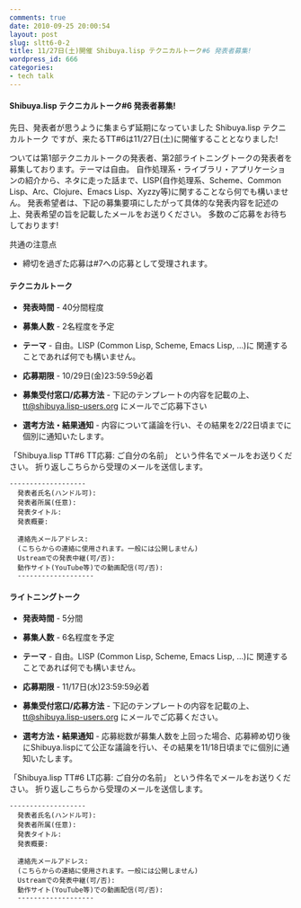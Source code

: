 ```yaml
---
comments: true
date: 2010-09-25 20:00:54
layout: post
slug: sltt6-0-2
title: 11/27日(土)開催 Shibuya.lisp テクニカルトーク#6 発表者募集!
wordpress_id: 666
categories:
- tech talk
---
```


#### Shibuya.lisp テクニカルトーク#6 発表者募集!


先日、発表者が思うように集まらず延期になっていました Shibuya.lisp テクニカルトーク ですが、来たるTT#6は11/27日(土)に開催することとなりました!

ついては第1部テクニカルトークの発表者、第2部ライトニングトークの発表者を募集しております。テーマは自由。
自作処理系・ライブラリ・アプリケーションの紹介から、ネタに走った話まで、LISP(自作処理系、Scheme、Common Lisp、Arc、Clojure、Emacs Lisp、Xyzzy等)に関することなら何でも構いません。
発表希望者は、下記の募集要項にしたがって具体的な発表内容を記述の上、発表希望の旨を記載したメールをお送りください。
多数のご応募をお待ちしております!

共通の注意点



  
  * 締切を過ぎた応募は#7への応募として受理されます。




#### テクニカルトーク





  
  * **発表時間** - 40分間程度

  
  * **募集人数** - 2名程度を予定

  
  * **テーマ** - 自由。LISP (Common Lisp, Scheme, Emacs Lisp, …)に 関連することであれば何でも構いません。

  
  * **応募期限** - 10/29日(金)23:59:59必着

  
  * **募集受付窓口/応募方法** - 下記のテンプレートの内容を記載の上、tt@shibuya.lisp-users.org にメールでご応募下さい

  
  * **選考方法・結果通知** - 内容について議論を行い、その結果を2/22日頃までに個別に通知いたします。


「Shibuya.lisp TT#6 TT応募: ご自分の名前」
  という件名でメールをお送りください。
  折り返しこちらから受理のメールを送信します。

    
    -------------------
      発表者氏名(ハンドル可):
      発表者所属(任意):
      発表タイトル:
      発表概要:
    
      連絡先メールアドレス:
      (こちらからの連絡に使用されます。一般には公開しません)
      Ustreamでの発表中継(可/否):
      動作サイト(YouTube等)での動画配信(可/否):
      -------------------




#### ライトニングトーク





  
  * **発表時間** - 5分間

  
  * **募集人数** - 6名程度を予定

  
  * **テーマ** - 自由。LISP (Common Lisp, Scheme, Emacs Lisp, …)に 関連することであれば何でも構いません。

  
  * **応募期限** - 11/17日(水)23:59:59必着

  
  * **募集受付窓口/応募方法** - 下記のテンプレートの内容を記載の上、tt@shibuya.lisp-users.org にメールでご応募ください。

  
  * **選考方法・結果通知** - 応募総数が募集人数を上回った場合、応募締め切り後にShibuya.lispにて公正な議論を行い、その結果を11/18日頃までに個別に通知いたします。


「Shibuya.lisp TT#6 LT応募: ご自分の名前」
  という件名でメールをお送りください。
  折り返しこちらから受理のメールを送信します。

    
    -------------------
      発表者氏名(ハンドル可):
      発表者所属(任意):
      発表タイトル:
      発表概要:
    
      連絡先メールアドレス:
      (こちらからの連絡に使用されます。一般には公開しません)
      Ustreamでの発表中継(可/否):
      動作サイト(YouTube等)での動画配信(可/否):
      -------------------
    
